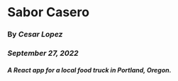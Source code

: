 # Sabor Casero

### By _**Cesar Lopez**_

### _September 27, 2022_

#### _A React app for a local food truck in Portland, Oregon._